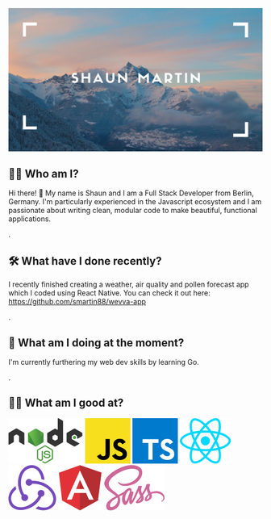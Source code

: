 ![H](./H.png)

## 🙋‍♂️ **Who am I?**

Hi there! 👋 My name is Shaun and I am a Full Stack Developer from Berlin, Germany. I'm particularly experienced in the Javascript ecosystem and I am passionate about writing clean, modular code to make beautiful, functional applications.


.


## 🛠 **What have I done recently?**

I recently finished creating a weather, air quality and pollen forecast app which I coded using React Native. You can check it out here: https://github.com/smartin88/wevva-app


.


## 💪 **What am I doing at the moment?**

I'm currently furthering my web dev skills by learning Go. 


.


## 🕺🏽 **What am I good at?**

![logos_nodejs](./logos_nodejs.svg)  ![logos_javascript](./logos_javascript.svg)  ![logos_typescript-icon](./logos_typescript-icon.svg)  ![logos_react](./logos_react.svg)  ![logos_redux](./logos_redux.svg)  ![logos_angular-icon](./logos_angular-icon.svg)  ![logos_sass](./logos_sass.svg)
